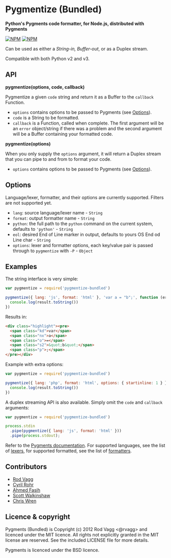 # Pygmentize (Bundled)

**Python's Pygments code formatter, for Node.js, distributed with Pygments**

[![NPM](https://nodei.co/npm/pygmentize-bundled.png?downloads=true&stars=true&downloadRank=true)](https://nodei.co/npm/pygmentize-bundled/) [![NPM](https://nodei.co/npm-dl/pygmentize-bundled.png?months=6&height=3)](https://nodei.co/npm/pygmentize-bundled/)

Can be used as either a *String-in, Buffer-out*, or as a Duplex stream.

Compatible with both Python v2 and v3.

## API

**pygmentize(options, code, callback)**

Pygmentize a given `code` string and return it as a Buffer to the `callback` Function.

* `options` contains options to be passed to Pygments (see [Options](#options)).
* `code` is a String to be formatted.
* `callback` is a Function, called when complete. The first argument will be an `error` object/string if there was a problem and the second argument will be a Buffer containing your formatted code.

**pygmentize(options)**

When you only supply the `options` argument, it will return a Duplex stream that you can pipe to and from to format your code.

* `options` contains options to be passed to Pygments (see [Options](#options)).

## Options

Language/lexer, formatter, and their options are currently supported. Filters are not supported yet.

* `lang`: source language/lexer name - `String`
* `format`: output formatter name - `String`
* `python`: the full path to the `python` command on the current system, defaults to `'python'` - `String`
* `eol`: desired End of Line marker in output, defaults to yours OS End od Line char - `String`
* `options`: lexer and formatter options, each key/value pair is passed through to `pygmentize` with `-P` - `Object`

## Examples

The string interface is very simple:

```js
var pygmentize = require('pygmentize-bundled')

pygmentize({ lang: 'js', format: 'html' }, 'var a = "b";', function (err, result) {
  console.log(result.toString())
})
```

Results in:

```html
<div class="highlight"><pre>
  <span class="kd">var</span>
  <span class="nx">a</span>
  <span class="o">=</span>
  <span class="s2">&quot;b&quot;</span>
  <span class="p">;</span>
</pre></div>
```

Example with extra options:

```js
var pygmentize = require('pygmentize-bundled')

pygmentize({ lang: 'php', format: 'html', options: { startinline: 1 } }, 'var a = true;', function (err, result) {
  console.log(result.toString())
})
```

A duplex streaming API is also available. Simply omit the `code` and `callback` arguments:

```js
var pygmentize = require('pygmentize-bundled')

process.stdin
  .pipe(pygmentize({ lang: 'js', format: 'html' }))
  .pipe(process.stdout);
```

Refer to the [Pygments documentation](http://pygments.org/docs/). For supported languages, see the list of [lexers](http://pygments.org/docs/lexers/), for supported formatted, see the list of [formatters](http://pygments.org/docs/formatters/).

## Contributors

* [Rod Vagg](https://github.com/rvagg)
* [Cyril Rohr](https://github.com/crohr)
* [Ahmed Fasih](https://github.com/fasiha)
* [Scott Walkinshaw](https://github.com/swalkinshaw)
* [Chris Wren](https://github.com/ChrisWren)

## Licence & copyright

Pygments (Bundled) is Copyright (c) 2012 Rod Vagg <@rvagg> and licenced under the MIT licence. All rights not explicitly granted in the MIT license are reserved. See the included LICENSE file for more details.

Pygments is licenced under the BSD licence.
